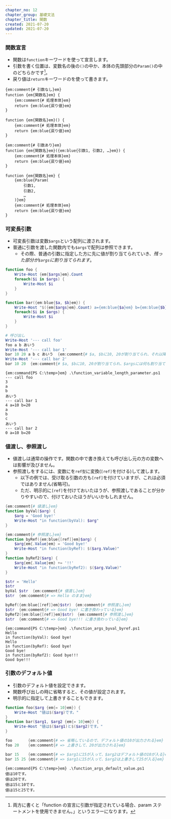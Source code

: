 ```yaml
---
chapter_no: 12
chapter_group: 基礎文法
chapter_title: 関数
created: 2021-07-20
updated: 2021-07-20
---
```

### 関数宣言
- 関数は`function`キーワードを使って宣言します。  
- 引数を書く位置は、変数名の後の`()`の中か、本体の先頭部分の`Param()`の中のどちらかです[^arguments-position]。
- 戻り値は`return`キーワードのを使って書きます。
```syntax
{em:comment{# 引数なし}em}
function {em{関数名}em} {
    {em:comment{# 処理本体}em}
    return {em:blue{戻り値}em}
}

function {em{関数名}em}() {
    {em:comment{# 処理本体}em}
    return {em:blue{戻り値}em}
}

{em:comment{# 引数あり}em}
function {em{関数名}em}({em:blue{引数1, 引数2, …}em}) {
    {em:comment{# 処理本体}em}
    return {em:blue{戻り値}em}
}

function {em{関数名}em} {
    {em:blue{Param(
        引数1,
        引数2,
        …
    )}em}
    {em:comment{# 処理本体}em}
    return {em:blue{戻り値}em}
}
```
[^arguments-position]: 両方に書くと「function の宣言に引数が指定されている場合、param ステートメントを使用できません。」というエラーになります。

### 可変長引数
- 可変長引数は変数`$args`という配列に渡されます。  
- 普通に引数を渡した関数内でも`$args`で配列は参照できます。
  - その際、普通の引数に指定した方に先に値が割り当てられていき、*残った部分が`$args`に割り当てられます*。

```:function_variable_length_parameter.ps1
function foo {
    Write-Host {em{$args}em}.Count
    foreach($i in $args) {
        Write-Host $i
    }
}

function bar({em:blue{$a, $b}em}) {
    Write-Host "$({em{$args}em}.Count) a={em:blue{$a}em} b={em:blue{$b}em}"
    foreach($i in $args) {
        Write-Host $i
    }
}

# 呼び出し
Write-Host '--- call foo'
foo a b あいう
Write-Host '--- call bar 1'
bar 10 20 a b c あいう  {em:comment{# $a, $bに10, 20が割り当てられ、それ以降が$argsに割り当てられる}em}
Write-Host '--- call bar 2'
bar 10 20  {em:comment{# $a, $bに10, 20が割り当てられ、$argsには何も割り当てられず空リストになる}em}
```

```output:出力結果
{em:command{PS C:\temp>}em} .\function_variable_length_parameter.ps1
--- call foo
3
a
b
あいう
--- call bar 1
4 a=10 b=20
a
b
c
あいう
--- call bar 2
0 a=10 b=20
```

### 値渡し、参照渡し
- 値渡しは通常の操作です。関数の中で書き換えても呼び出し元の方の変数へは影響が及びません。
- 参照渡しをするには、変数にを`ref型`に変換(`[ref]`を付ける)して渡します。
  - 以下の例では、受け取る引数の方も`[ref]`を付けていますが、これは必須ではありません(省略可)。
  - ただ、明示的に`[ref]`を付けておいたほうが、参照渡しであることが分かりやすいので、付けておいたほうがいいかもしれません。

```:function_args_byval_byref.ps1
{em:comment{# 値渡し}em}
function byVal($arg) {
    $arg = 'Good bye!'
    Write-Host "in function(byVal): $arg"
}

{em:comment{# 参照渡し}em}
function byRef({em:blue{[ref]}em}$arg) {
    $arg{em{.Value}em} = 'Good bye!'
    Write-Host "in function(byRef): $($arg.Value)"
}
function byRef2($arg) {
    $arg{em{.Value}em} += '!!'
    Write-Host "in function(byRef2): $($arg.Value)"
}

$str = 'Hello'
$str
byVal $str  {em:comment{# 値渡し}em}
$str  {em:comment{# => Hello のまま}em}

byRef({em:blue{[ref]}em}$str)　{em:comment{# 参照渡し}em}
$str  {em:comment{# => Good bye! に書き換わっている}em}
byRef2({em:blue{[ref]}em}$str)　{em:comment{# 参照渡し}em}
$str  {em:comment{# => Good bye!!! に書き換わっている}em}
```

```output:出力結果
{em:command{PS C:\temp>}em} .\function_args_byval_byref.ps1
Hello
in function(byVal): Good bye!
Hello
in function(byRef): Good bye!
Good bye!
in function(byRef2): Good bye!!!
Good bye!!!
```

### 引数のデフォルト値
- 引数のデフォルト値を設定できます。
- 関数呼び出しの時に省略すると、その値が設定されます。
- 明示的に指定して上書きすることもできます。
```:function_args_default_value.ps1
function foo($arg {em{= 10}em}) {
    Write-Host "値は$($arg)です。"
}
function bar($arg1, $arg2 {em{= 10}em}) {
    Write-Host "値は$($arg1)と$($arg2)です。"
}

foo       {em:comment{# => 省略しているので、デフォルト値の10が出力される}em}
foo 20    {em:comment{# => 上書きして、20が出力される}em}

bar 15    {em:comment{# => $arg1に15が入って、$arg2はデフォルト値の10が入る}em}
bar 15 25 {em:comment{# => $arg1に15が入って、$arg2は上書きして25が入る}em}
```

```output:出力結果
{em:command{PS C:\temp>}em} .\function_args_default_value.ps1       
値は10です。
値は20です。
値は15と10です。
値は15と25です。
```
